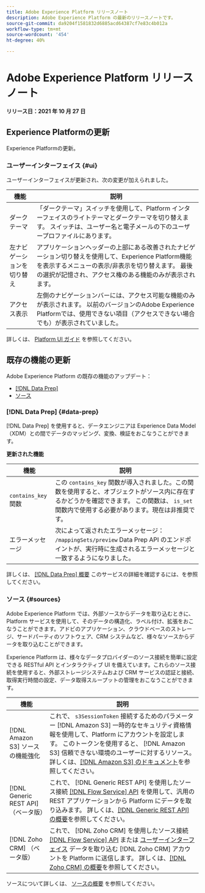 ```yaml
---
title: Adobe Experience Platform リリースノート
description: Adobe Experience Platform の最新のリリースノートです。
source-git-commit: da9204f1581832d6885acd64387cf7e83c4b012a
workflow-type: tm+mt
source-wordcount: '454'
ht-degree: 40%

---
```


# Adobe Experience Platform リリースノート

**リリース日：2021 年 10 月 27 日**

## Experience Platformの更新

Experience Platformの更新。

### ユーザーインターフェイス {#ui}

ユーザーインターフェイスが更新され、次の変更が加えられました。

| 機能 | 説明 |
| --- | --- |
| ダークテーマ | 「ダークテーマ」スイッチを使用して、Platform インターフェイスのライトテーマとダークテーマを切り替えます。 スイッチは、ユーザー名と電子メールの下のユーザープロファイルにあります。 |
| 左ナビゲーションを切り替え | アプリケーションヘッダーの上部にある改善されたナビゲーション切り替えを使用して、Experience Platform機能を表示するメニューの表示/非表示を切り替えます。 最後の選択が記憶され、アクセス権のある機能のみが表示されます。 |
| アクセス表示 | 左側のナビゲーションバーには、アクセス可能な機能のみが表示されます。 以前のバージョンのAdobe Experience Platformでは、使用できない項目（アクセスできない場合でも）が表示されていました。 |

詳しくは、 [Platform UI ガイド](../../landing/ui-guide.md) を参照してください。

## 既存の機能の更新

Adobe Experience Platform の既存の機能のアップデート：

- [[!DNL Data Prep]](#data-prep)
- [ソース](#sources)

### [!DNL Data Prep] {#data-prep}

[!DNL Data Prep] を使用すると、データエンジニアは Experience Data Model（XDM）との間でデータのマッピング、変換、検証をおこなうことができます。

**更新された機能**

| 機能 | 説明 |
| --- | --- |
| `contains_key` 関数 | この `contains_key` 関数が導入されました。この関数を使用すると、オブジェクトがソース内に存在するかどうかを確認できます。 この関数は、 `is_set` 関数内で使用する必要があります。現在は非推奨です。 |
| エラーメッセージ | 次によって返されたエラーメッセージ： `/mappingSets/preview` Data Prep API のエンドポイントが、実行時に生成されるエラーメッセージと一致するようになりました。 |

詳しくは、 [[!DNL Data Prep] 概要](../../data-prep/home.md) このサービスの詳細を確認するには、を参照してください。

### ソース {#sources}

Adobe Experience Platform では、外部ソースからデータを取り込むときに、Platform サービスを使用して、そのデータの構造化、ラベル付け、拡張をおこなうことができます。アドビのアプリケーション、クラウドベースのストレージ、サードパーティのソフトウェア、CRM システムなど、様々なソースからデータを取り込むことができます。

Experience Platform は、様々なデータプロバイダーのソース接続を簡単に設定できる RESTful API とインタラクティブ UI を備えています。これらのソース接続を使用すると、外部ストレージシステムおよび CRM サービスの認証と接続、取得実行時間の設定、データ取得スループットの管理をおこなうことができます。

| 機能 | 説明 |
| --- | --- |
| [!DNL Amazon S3] ソースの機能強化 | これで、 `s3SessionToken` 接続するためのパラメーター [!DNL Amazon S3] 一時的なセキュリティ資格情報を使用して、Platform にアカウントを設定します。 このトークンを使用すると、 [!DNL Amazon S3] 信頼できない環境のユーザーに対するリソース。 詳しくは、[[!DNL Amazon S3]  のドキュメント](../../sources/connectors/cloud-storage/s3.md#prerequisites)を参照してください。 |
| [!DNL Generic REST API] （ベータ版） | これで、 [!DNL Generic REST API] を使用したソース接続 [[!DNL Flow Service] API](../../sources/tutorials/api/create/protocols/generic-rest.md) を使用して、汎用の REST アプリケーションから Platform にデータを取り込みます。 詳しくは、[[!DNL Generic REST API]  の概要](../../sources/connectors/protocols/generic-rest.md)を参照してください。 |
| [!DNL Zoho CRM] （ベータ版） | これで、 [!DNL Zoho CRM] を使用したソース接続 [[!DNL Flow Service] API](../../sources/tutorials/api/create/crm/zoho.md) または [ユーザーインターフェイス](../../sources/tutorials/ui/create/crm/zoho.md) データを取り込む [!DNL Zoho CRM] アカウントを Platform に送信します。 詳しくは、[[!DNL Zoho CRM]  の概要](../../sources/connectors/crm/zoho.md)を参照してください。 |

ソースについて詳しくは、 [ソースの概要](../../sources/home.md) を参照してください。